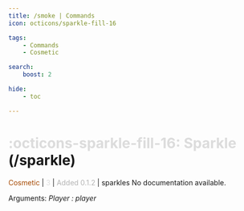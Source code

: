 ```yaml
---
title: /smoke | Commands
icon: octicons/sparkle-fill-16

tags:
    - Commands
    - Cosmetic

search:
    boost: 2

hide:
    - toc

---
```

# <p style="color: rgb(220,220,220); display: inline;">:octicons-sparkle-fill-16: Sparkle</p> (/sparkle)
<div style="display:inline;">
<p style="color: #A54800; display: inline;">Cosmetic</p> | <p style="color: rgb(220,220,220); display: inline;">3</p> | <p style="color: rgb(180,180,180); display: inline;"> Added 0.1.2</p> | sparkles
</div>
No documentation available.

Arguments: _Player : player_

<!-- ## See Also
* [:material-refresh: /reset](/Commands/specifics/reset/)
* [:material-emoticon-dead: /kill](/Commands/specifics/kill/) -->